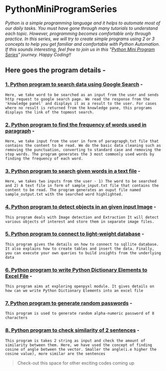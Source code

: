 # PythonMiniProgramSeries

*Python is a simple programming language and it helps to automate most of our daily tasks. You must have gone through many tutorials to understand each topic. However, programming becomes comfortable only through practice. In this series, we will try to create simple programs using 2 or 3 concepts to help you get familiar and comfortable with Python Automation. If this sounds interesting, feel free to join us in this "[Python Mini Program Series](https://pythonminiprogramseries.blogspot.com/)" journey. Happy Coding!!*

## Here goes the program details - 

### [1. Python program to search data using Google Search](https://github.com/Snigdha171/PythonMiniProgramSeries/tree/master/AutomateGoogleSearch) - 

```Here, we take word to be searched as an input from the user and sends http request to google search page. We read the response from the 'knowledge panel' and displays it as a result to the user. For cases where no result is returned from the knowledge pane, this programs displays the link of the topmost search.```

### [2. Python program to find the frequency of words used in paragraph](https://github.com/Snigdha171/PythonMiniProgramSeries/tree/master/FindWordFrequency) - 

```Here, we take input from the user in form of paragrapgh.txt file that contains the content to be read. We do the basic data cleaning such as removing the punctuation, converting to standard case and removing the stop words. The program generates the 3 most commonly used words by finding the frequency of each word.```

### [3. Python program to search given words in a text file](https://github.com/Snigdha171/PythonMiniProgramSeries/tree/master/PatternMatching) - 

```Here, we takes two inputs from the user - 1) The word to be searched and 2) A text file in form of sample_input.txt file that contains the content to be read. The program generates an ouput file named sample_output.txt with the searched word highlighted.```

### [4. Python program to detect objects in an given input Image](https://github.com/Snigdha171/PythonMiniProgramSeries/tree/master/ImageDetection) - 

```This program deals with Image detection and Extraction It will detect various objects of interest and store them in separate image files.```

### [5. Python program to connect to light-weight database](https://github.com/Snigdha171/PythonMiniProgramSeries/tree/master/SQLLiteDBConnection) - 

```This program gives the details on how to connect to sqllite database. It also explains how to create tables and insert the data. Finally, you can execute your own queries to build insights from the underlying data```

### [6. Python program to write Python Dictionary Elements to Excel File](https://github.com/Snigdha171/PythonMiniProgramSeries/tree/master/DictionaryToExcel) - 

```This program aims at exploring openpyxl module. It gives details on how can we write Python Dictionary Elements into an excel file```

### [7. Python program to generate random passwords](https://github.com/Snigdha171/PythonMiniProgramSeries/tree/master/generatePassword) - 

```This program is used to generate random alpha-numeric password of 8 characters```

### [8. Python program to check similarity of 2 sentences](https://github.com/Snigdha171/PythonMiniProgramSeries/tree/master/SimilarText) - 

```This program is takes 2 string as input and check the amount of similarity between them. Here, we have used the concept of finding cosine of angle between the vector. Smaller the angle(i.e higher the cosine value), more similar are the sentences```


> Check-out this space for other exciting codes coming up
